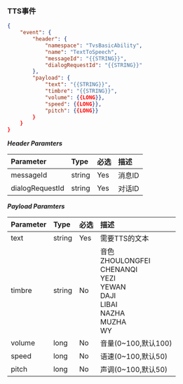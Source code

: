 ### TTS事件
```json
{
    "event": {
        "header": {
            "namespace": "TvsBasicAbility",
            "name": "TextToSpeech",
            "messageId": "{{STRING}}",
            "dialogRequestId": "{{STRING}}"
        },
        "payload": {
            "text": "{{STRING}}",
            "timbre": "{{STRING}}",
            "volume": {{LONG}},
            "speed": {{LONG}},
            "pitch": {{LONG}}
        }
    }
}    
```

***Header Paramters***

|    Parameter            |    Type        |    必选    |    描述                                |
|    :-------------------    |    :--------    |    :-----    |    :--------------------------------    |
|    messageId            |    string    |    Yes    |    消息ID                            |
|    dialogRequestId    |    string    |    Yes    |    对话ID                            |

***Payload Paramters***

|    Parameter                    |    Type        |    必选    |    描述                    |
|    :---------------------------    |    :--------    |    :-----    |    :--------------------    |
|    text                            |    string    |    Yes    |    需要TTS的文本    |
|    timbre                        |    string    |    No    |    音色<br>ZHOULONGFEI<br>CHENANQI<br>YEZI<br>YEWAN<br>DAJI<br>LIBAI<br>NAZHA<br>MUZHA<br>WY    |
|    volume                        |    long        |    No    |    音量(0~100,默认100)    |
|    speed                        |    long        |    No    |    语速(0~100,默认50)    |
|    pitch                            |    long        |    No    |    声调(0~100,默认50)    |